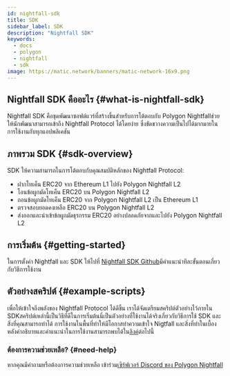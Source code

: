 ```yaml
---
id: nightfall-sdk
title: SDK
sidebar_label: SDK
description: "Nightfall SDK"
keywords:
  - docs
  - polygon
  - nightfall
  - sdk
image: https://matic.network/banners/matic-network-16x9.png
---
```


## Nightfall SDK คืออะไร {#what-is-nightfall-sdk}
Nightfall SDK คือชุดพัฒนาซอฟต์แวร์ที่สร้างขึ้นสำหรับการโต้ตอบกับ Polygon Nightfallช่วยให้นักพัฒนาสามารถเข้าถึง Nightfall Protocol ได้โดยง่าย ซึ่งขัดขวางความเป็นไปได้มากมายในการใช้งานกับทุกแอปพลิเคชัน

## ภาพรวม SDK {#sdk-overview}
SDK ให้ความสามารถในการโต้ตอบกับคุณสมบัติหลักของ Nightfall Protocol:
- ฝากโทเค็น ERC20 จาก Ethereum L1 ไปยัง Polygon Nightfall L2
- โอนข้อผูกมัดโทเค็น ERC20 บน Polygon Nightfall L2
- ถอนข้อผูกมัดโทเค็น ERC20 จาก Polygon Nightfall L2 เป็น Ethereum L1
- ตรวจสอบยอดคงเหลือ ERC20 บน Polygon Nightfall L2
- ส่งออกและนำเข้าข้อผูกมัดธุรกรรม ERC20 อย่างปลอดภัยจากและไปยัง Polygon Nightfall L2


## การเริ่มต้น {#getting-started}
ในการตั้งค่า Nightfall และ SDK ให้ไปที่ [Nightfall SDK Github](https://github.com/maticnetwork/nightfall-sdk#requirements)มีคำแนะนำทีละขั้นตอนเกี่ยวกับวิธีการใช้งาน

## ตัวอย่างสคริปต์ {#example-scripts}
เพื่อให้เข้าใจถึงพลังของ Nightfall Protocol ได้ดีขึ้น เราได้จัดเตรียมสคริปต์ตัวอย่างไว้ภายใน SDKสคริปต์เหล่านี้เป็นวิธีที่ดีในการเริ่มต้นนี่เป็นตัวอย่างที่ใช้งานได้จริงเกี่ยวกับวิธีการใช้ SDK และสิ่งที่คุณสามารถทำได้ การใช้งานในพื้นที่ทำให้มีโอกาสทำความเข้าใจ Nigtfall และสิ่งที่ทำในเบื้องหลังคำอธิบายและคำแนะนำในการใช้งานสามารถพบได้ใน[ลิงค์](https://github.com/maticnetwork/nightfall-sdk#example-scripts)ต่อไปนี้

### ต้องการความช่วยเหลือ? {#need-help}
หากคุณมีคำถามหรือต้องการความช่วยเหลือ เข้าร่วม[เซิร์ฟเวอร์ Discord ของ Polygon Nightfall](https://discord.com/invite/pZkC3JV2bR)

